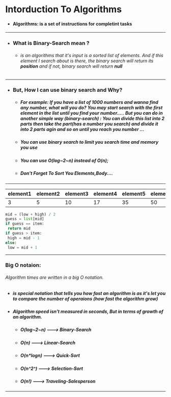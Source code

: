 # Intorduction To Algorithms

* #### Algorithms: is a set of instructions for completint tasks

-------

* ### What is Binary-Search mean ?
  * ###### is an algorithms that it's input is a sorted list of elements. And if this element I search about is there, the binary search will return its **position** and if not, binary search will return **null**  

-------
* ### But, How I can use binary search and Why?
  * ##### For example: If you have a list of 1000 numbers and wanna find any number, what will you do? You may start search with the first element in the list until you find your number..... But you can do in another simple way (binary-search) : You can divide this list into 2 parts then take the part(has a number you search) and divide it into 2 parts agin and so on until you reach you number ...
  * ##### You can use binary search to limit you search time and memory you use 
  * ##### You can use O(log~2~n) instead of O(n); 
  * ##### Don't Forget To Sort You Elements,Body....
  
 --------

|element1|element2|element3|element4|element5|element6|element7|element8|element9|element10|element..n|
|---|---|---|---|---|---|---|---|---|---|---|
|3|5|10|17|35|50|74|79|120|138|200|

```python
mid = (low + high) / 2 
guess = list[mid]
if guess == item:
 return mid
if guess > item: 
 high = mid - 1
else: 
 low = mid + 1
```
---

### Big O notaion:
###### Algorithm times are written in a big O notation.
* ##### is special notation that tells you how fast an algorithm is as it's let you to compare the number of operaions (how fast the algorithm grow)
* ##### Algorithm speed isn't measured in seconds, But in terms of growth of an algorithm.
  * ##### O(log~2~n) ---> Binary-Search
  * ##### O(n) ---> Linear-Search
  * ##### O(n*logn) ---> Quick-Sort
  * ##### O(n^2^) ---> Selection-Sort
  * ##### O(n!) ---> Traveling-Salesperson

---
